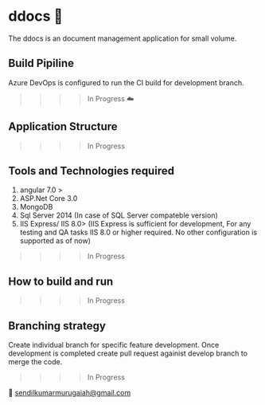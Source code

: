 # ddocs :open_file_folder:
The ddocs is an document management application for small volume.

## Build Pipiline
Azure DevOps is configured to run the CI build for development branch.
>>>>In Progress  :cloud:

## Application Structure
>>>>In Progress

## Tools and Technologies required

1. angular 7.0 >
2. ASP.Net Core 3.0
3. MongoDB
4. Sql Server 2014 (In case of SQL Server compateble version)
5. IIS Express/ IIS 8.0> (IIS Express is sufficient for development, For any testing and QA tasks IIS 8.0 or higher required. No other configuration is supported as of now)
>>>>In Progress

## How to build and run
>>>>In Progress

## Branching strategy
Create individual branch for specific feature development. Once development is completed create pull request againist develop branch to merge the code.
>>>>In Progress

:email: sendilkumarmurugaiah@gmail.com
